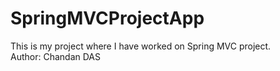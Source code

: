 # SpringMVCProjectApp

This is my project where I have worked on Spring MVC project.
<br>
Author: Chandan DAS
